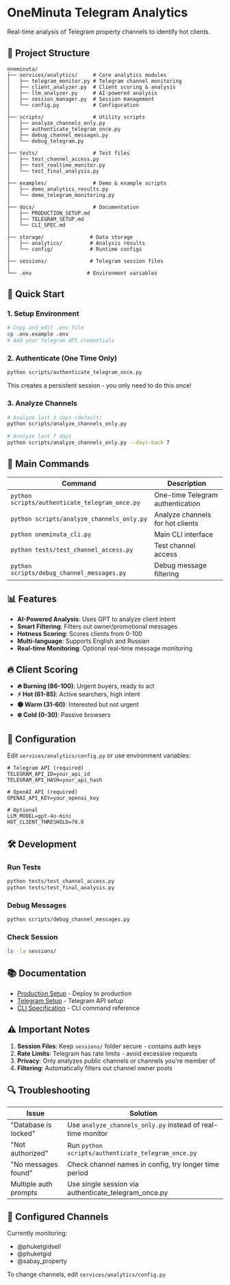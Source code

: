 # OneMinuta Telegram Analytics

Real-time analysis of Telegram property channels to identify hot clients.

## 📁 Project Structure

```
oneminuta/
├── services/analytics/     # Core analytics modules
│   ├── telegram_monitor.py # Telegram channel monitoring
│   ├── client_analyzer.py  # Client scoring & analysis
│   ├── llm_analyzer.py     # AI-powered analysis
│   ├── session_manager.py  # Session management
│   └── config.py           # Configuration
│
├── scripts/                # Utility scripts
│   ├── analyze_channels_only.py
│   ├── authenticate_telegram_once.py
│   ├── debug_channel_messages.py
│   └── debug_telegram.py
│
├── tests/                  # Test files
│   ├── test_channel_access.py
│   ├── test_realtime_monitor.py
│   └── test_final_analysis.py
│
├── examples/               # Demo & example scripts
│   ├── demo_analytics_results.py
│   └── demo_telegram_monitoring.py
│
├── docs/                   # Documentation
│   ├── PRODUCTION_SETUP.md
│   ├── TELEGRAM_SETUP.md
│   └── CLI_SPEC.md
│
├── storage/               # Data storage
│   ├── analytics/         # Analysis results
│   └── config/            # Runtime configs
│
├── sessions/              # Telegram session files
│
└── .env                  # Environment variables
```

## 🚀 Quick Start

### 1. Setup Environment

```bash
# Copy and edit .env file
cp .env.example .env
# Add your Telegram API credentials
```

### 2. Authenticate (One Time Only)

```bash
python scripts/authenticate_telegram_once.py
```

This creates a persistent session - you only need to do this once!

### 3. Analyze Channels

```bash
# Analyze last 3 days (default)
python scripts/analyze_channels_only.py

# Analyze last 7 days
python scripts/analyze_channels_only.py --days-back 7
```

## 🔧 Main Commands

| Command | Description |
|---------|-------------|
| `python scripts/authenticate_telegram_once.py` | One-time Telegram authentication |
| `python scripts/analyze_channels_only.py` | Analyze channels for hot clients |
| `python oneminuta_cli.py` | Main CLI interface |
| `python tests/test_channel_access.py` | Test channel access |
| `python scripts/debug_channel_messages.py` | Debug message filtering |

## 📊 Features

- **AI-Powered Analysis**: Uses GPT to analyze client intent
- **Smart Filtering**: Filters out owner/promotional messages
- **Hotness Scoring**: Scores clients from 0-100
- **Multi-language**: Supports English and Russian
- **Real-time Monitoring**: Optional real-time message monitoring

## 🔥 Client Scoring

- **🔥 Burning (86-100)**: Urgent buyers, ready to act
- **⚡ Hot (61-85)**: Active searchers, high intent
- **🟡 Warm (31-60)**: Interested but not urgent
- **❄️ Cold (0-30)**: Passive browsers

## 📝 Configuration

Edit `services/analytics/config.py` or use environment variables:

```env
# Telegram API (required)
TELEGRAM_API_ID=your_api_id
TELEGRAM_API_HASH=your_api_hash

# OpenAI API (required)
OPENAI_API_KEY=your_openai_key

# Optional
LLM_MODEL=gpt-4o-mini
HOT_CLIENT_THRESHOLD=70.0
```

## 🛠️ Development

### Run Tests
```bash
python tests/test_channel_access.py
python tests/test_final_analysis.py
```

### Debug Messages
```bash
python scripts/debug_channel_messages.py
```

### Check Session
```bash
ls -la sessions/
```

## 📚 Documentation

- [Production Setup](docs/PRODUCTION_SETUP.md) - Deploy to production
- [Telegram Setup](docs/TELEGRAM_SETUP.md) - Telegram API setup
- [CLI Specification](docs/CLI_SPEC.md) - CLI command reference

## ⚠️ Important Notes

1. **Session Files**: Keep `sessions/` folder secure - contains auth keys
2. **Rate Limits**: Telegram has rate limits - avoid excessive requests
3. **Privacy**: Only analyzes public channels or channels you're member of
4. **Filtering**: Automatically filters out channel owner posts

## 🔍 Troubleshooting

| Issue | Solution |
|-------|----------|
| "Database is locked" | Use `analyze_channels_only.py` instead of real-time monitor |
| "Not authorized" | Run `python scripts/authenticate_telegram_once.py` |
| "No messages found" | Check channel names in config, try longer time period |
| Multiple auth prompts | Use single session via authenticate_telegram_once.py |

## 📌 Configured Channels

Currently monitoring:
- @phuketgidsell
- @phuketgid
- @sabay_property

To change channels, edit `services/analytics/config.py`